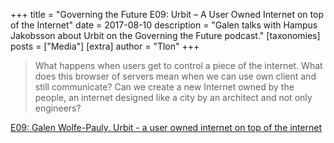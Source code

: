 +++
title = "Governing the Future E09: Urbit – A User Owned Internet on top of the Internet"
date = 2017-08-10
description = "Galen talks with Hampus Jakobsson about Urbit on the Governing the Future podcast."
[taxonomies]
posts = ["Media"]
[extra]
author = "Tlon"
+++
> What happens when users get to control a piece of the internet. What does this browser of servers mean when we can use own client and still communicate? Can we create a new Internet owned by the people, an internet designed like a city by an architect and not only engineers?

[E09: Galen Wolfe-Pauly, Urbit - a user owned internet on top of the internet](http://podcast.hajak.se/104117/548011-e09-galen-wolfe-pauly-urbit-a-user-owned-internet-on-top-of-the-internet)

